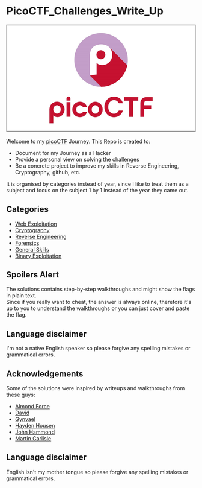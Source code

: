 # PicoCTF_Challenges_Write_Up

![picoCTF Logo](picoctf_logo.png)

Welcome to my [picoCTF](https://picoctf.org/) Journey.
This Repo is created to:

* Document for my Journey as a Hacker
* Provide a personal view on solving the challenges
* Be a concrete project to improve my skills in Reverse Engineering, Cryptography, github, etc.

It is organised by categories instead of year, since I like to treat them as a subject and focus on the subject 1 by 1 instead of the year they came out.

## Categories
- [Web Exploitation](Web_Exploitation/Web_Exploitation_ReadMe.md)
- [Cryptography](Cryptography/Crypto_ReadMe.md)
- [Reverse Engineering](Reverse_Engineering/RE_ReadMe.md)
- [Forensics](Forensics/Forensics_ReadMe.md)
- [General Skills](General_Skills/General_Skills_ReadMe.md)
- [Binary Exploitation](Binary_Exploitation/BE_ReadMe.md)

## Spoilers Alert
The solutions contains step-by-step walkthroughs and might show the flags in plain text.  
Since if you really want to cheat, the answer is always online, therefore it's up to you to understand the walkthroughs or you can just cover and paste the flag.

## Language disclaimer
I'm not a native English speaker so please forgive any spelling mistakes or grammatical errors.

## Acknowledgements
 Some of the solutions were inspired by writeups and walkthroughs from these guys:
 - [Almond Force](https://www.youtube.com/@AlmondForce)
 - [David](https://github.com/Dvd848/CTFs)
 - [Gynvael](https://www.youtube.com/@GynvaelEN)
 - [Hayden Housen](https://github.com/HHousen)
 - [John Hammond](https://www.youtube.com/@_JohnHammond)
 - [Martin Carlisle](https://www.youtube.com/@carlislemc)

## Language disclaimer
English isn't my mother tongue so please forgive any spelling mistakes or grammatical errors.
